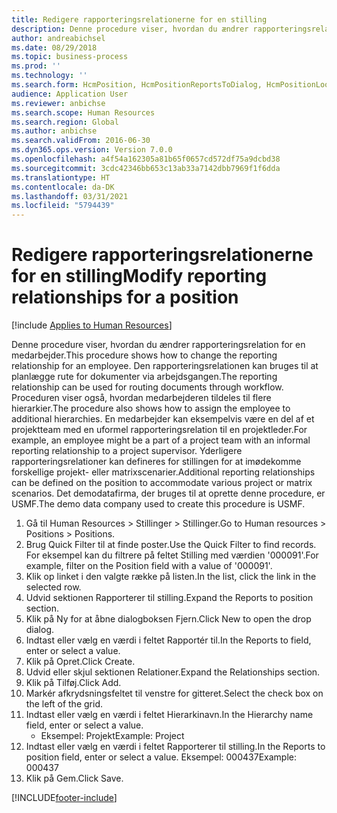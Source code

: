 ```yaml
---
title: Redigere rapporteringsrelationerne for en stilling
description: Denne procedure viser, hvordan du ændrer rapporteringsrelation for en medarbejder.
author: andreabichsel
ms.date: 08/29/2018
ms.topic: business-process
ms.prod: ''
ms.technology: ''
ms.search.form: HcmPosition, HcmPositionReportsToDialog, HcmPositionLookup, HcmPersonnelManagementWorkspace
audience: Application User
ms.reviewer: anbichse
ms.search.scope: Human Resources
ms.search.region: Global
ms.author: anbichse
ms.search.validFrom: 2016-06-30
ms.dyn365.ops.version: Version 7.0.0
ms.openlocfilehash: a4f54a162305a81b65f0657cd572df75a9dcbd38
ms.sourcegitcommit: 3cdc42346bb653c13ab33a7142dbb7969f1f6dda
ms.translationtype: HT
ms.contentlocale: da-DK
ms.lasthandoff: 03/31/2021
ms.locfileid: "5794439"
---
```

# <a name="modify-reporting-relationships-for-a-position"></a><span data-ttu-id="da7bc-103">Redigere rapporteringsrelationerne for en stilling</span><span class="sxs-lookup"><span data-stu-id="da7bc-103">Modify reporting relationships for a position</span></span>

[!include [Applies to Human Resources](../includes/applies-to-hr.md)]



<span data-ttu-id="da7bc-104">Denne procedure viser, hvordan du ændrer rapporteringsrelation for en medarbejder.</span><span class="sxs-lookup"><span data-stu-id="da7bc-104">This procedure shows how to change the reporting relationship for an employee.</span></span> <span data-ttu-id="da7bc-105">Den rapporteringsrelationen kan bruges til at planlægge rute for dokumenter via arbejdsgangen.</span><span class="sxs-lookup"><span data-stu-id="da7bc-105">The reporting relationship can be used for routing documents through workflow.</span></span> <span data-ttu-id="da7bc-106">Proceduren viser også, hvordan medarbejderen tildeles til flere hierarkier.</span><span class="sxs-lookup"><span data-stu-id="da7bc-106">The procedure also shows how to assign the employee to additional hierarchies.</span></span> <span data-ttu-id="da7bc-107">En medarbejder kan eksempelvis være en del af et projektteam med en uformel rapporteringsrelation til en projektleder.</span><span class="sxs-lookup"><span data-stu-id="da7bc-107">For example, an employee might be a part of a project team with an informal reporting relationship to a project supervisor.</span></span> <span data-ttu-id="da7bc-108">Yderligere rapporteringsrelationer kan defineres for stillingen for at imødekomme forskellige projekt- eller matrixscenarier.</span><span class="sxs-lookup"><span data-stu-id="da7bc-108">Additional reporting relationships can be defined on the position to accommodate various project or matrix scenarios.</span></span> <span data-ttu-id="da7bc-109">Det demodatafirma, der bruges til at oprette denne procedure, er USMF.</span><span class="sxs-lookup"><span data-stu-id="da7bc-109">The demo data company used to create this procedure is USMF.</span></span>

1. <span data-ttu-id="da7bc-110">Gå til Human Resources > Stillinger > Stillinger.</span><span class="sxs-lookup"><span data-stu-id="da7bc-110">Go to Human resources > Positions > Positions.</span></span>
2. <span data-ttu-id="da7bc-111">Brug Quick Filter til at finde poster.</span><span class="sxs-lookup"><span data-stu-id="da7bc-111">Use the Quick Filter to find records.</span></span> <span data-ttu-id="da7bc-112">For eksempel kan du filtrere på feltet Stilling med værdien '000091'.</span><span class="sxs-lookup"><span data-stu-id="da7bc-112">For example, filter on the Position field with a value of '000091'.</span></span>
3. <span data-ttu-id="da7bc-113">Klik op linket i den valgte række på listen.</span><span class="sxs-lookup"><span data-stu-id="da7bc-113">In the list, click the link in the selected row.</span></span>
4. <span data-ttu-id="da7bc-114">Udvid sektionen Rapporterer til stilling.</span><span class="sxs-lookup"><span data-stu-id="da7bc-114">Expand the Reports to position section.</span></span>
5. <span data-ttu-id="da7bc-115">Klik på Ny for at åbne dialogboksen Fjern.</span><span class="sxs-lookup"><span data-stu-id="da7bc-115">Click New to open the drop dialog.</span></span>
6. <span data-ttu-id="da7bc-116">Indtast eller vælg en værdi i feltet Rapportér til.</span><span class="sxs-lookup"><span data-stu-id="da7bc-116">In the Reports to field, enter or select a value.</span></span>
7. <span data-ttu-id="da7bc-117">Klik på Opret.</span><span class="sxs-lookup"><span data-stu-id="da7bc-117">Click Create.</span></span>
8. <span data-ttu-id="da7bc-118">Udvid eller skjul sektionen Relationer.</span><span class="sxs-lookup"><span data-stu-id="da7bc-118">Expand the Relationships section.</span></span>
9. <span data-ttu-id="da7bc-119">Klik på Tilføj.</span><span class="sxs-lookup"><span data-stu-id="da7bc-119">Click Add.</span></span>
10. <span data-ttu-id="da7bc-120">Markér afkrydsningsfeltet til venstre for gitteret.</span><span class="sxs-lookup"><span data-stu-id="da7bc-120">Select the check box on the left of the grid.</span></span>
11. <span data-ttu-id="da7bc-121">Indtast eller vælg en værdi i feltet Hierarkinavn.</span><span class="sxs-lookup"><span data-stu-id="da7bc-121">In the Hierarchy name field, enter or select a value.</span></span>
    * <span data-ttu-id="da7bc-122">Eksempel: Projekt</span><span class="sxs-lookup"><span data-stu-id="da7bc-122">Example: Project</span></span>  
12. <span data-ttu-id="da7bc-123">Indtast eller vælg en værdi i feltet Rapporterer til stilling.</span><span class="sxs-lookup"><span data-stu-id="da7bc-123">In the Reports to position field, enter or select a value.</span></span>  <span data-ttu-id="da7bc-124">Eksempel: 000437</span><span class="sxs-lookup"><span data-stu-id="da7bc-124">Example:  000437</span></span>
13. <span data-ttu-id="da7bc-125">Klik på Gem.</span><span class="sxs-lookup"><span data-stu-id="da7bc-125">Click Save.</span></span>



[!INCLUDE[footer-include](../includes/footer-banner.md)]